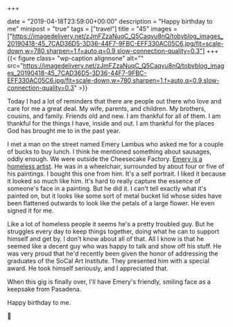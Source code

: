 +++

date = "2019-04-18T23:59:00+00:00"
description = "Happy birthday to me"
minipost = "true"
tags = ["travel"]
title = "45"
images = ["https://imagedelivery.net/zJmFZzaNuqC_Q5Caqyu8nQ/tobyblog_images_20190418-45_7CAD36D5-3D36-44F7-9FBC-EFF330AC05C6.jpg/fit=scale-down,w=780,sharpen=1,f=auto,q=0.9,slow-connection-quality=0.3"]
+++
{{< figure class= "wp-caption alignnone" alt="" src="https://imagedelivery.net/zJmFZzaNuqC_Q5Caqyu8nQ/tobyblog_images_20190418-45_7CAD36D5-3D36-44F7-9FBC-EFF330AC05C6.jpg/fit=scale-down,w=780,sharpen=1,f=auto,q=0.9,slow-connection-quality=0.3" >}}

Today I had a lot of reminders that there are people out there who love and care for me a great deal. My wife, parents, and children. My brothers, cousins, and family. Friends old and new. I am thankful for all of them. I am thankful for the things I have, inside and out. I am thankful for the places God has brought me to in the past year. 

I met a man on the street named Emery Lambus who asked me for a couple of bucks to buy lunch. I think he mentioned something about sausages, oddly enough. We were outside the Cheesecake Factory. [Emery is a homeless artist](https://patch.com/california/santamonica/amp/25774040/you-can-fight-back-mental-illness). He was in a wheelchair, surrounded by about four or five of his paintings. I bought this one from him. It's a self portrait. I liked it because it looked so much like him. It's hard to really capture the essence of someone's face in a painting. But he did it. I can't tell exactly what it's painted on, but it looks like some sort of metal bucket lid whose sides have been flattened outwards to look like the petals of a large flower. He even signed it for me.

Like a lot of homeless people it seems he's a pretty troubled guy. But he struggles every day to keep things together, doing what he can to support himself and get by. I don't know about all of that. All I know is that he seemed like a decent guy who was happy to talk and show off his stuff. He was very proud that he'd recently been given the honor of addressing the graduates of the SoCal Art Institute. They presented him with a special award. He took himself seriously, and I appreciated that.

When this gig is finally over, I'll have Emery's friendly, smiling face as a keepsake from Pasadena. 

Happy birthday to me.

🎂
